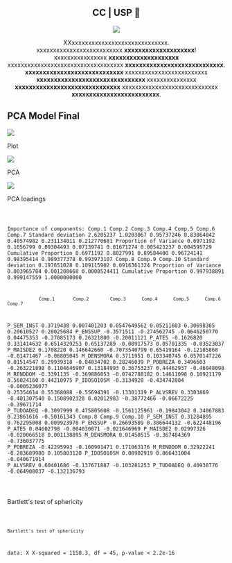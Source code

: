 <span align="center">

##  CC | USP 👋 

</span>

<div align="center">
<img src="https://s.yimg.com/ny/api/res/1.2/hzvlhqZAdj143teoN.iRPw--/YXBwaWQ9aGlnaGxhbmRlcjt3PTEyMDA7aD04MDA-/https://s.yimg.com/os/creatr-uploaded-images/2021-07/c8e666a0-ef35-11eb-bf7f-fa3c275ddb03"/>
</div>


<p align="center">
  XXxxxxxxxxxxxxxxxxxxxxxxxxxxxxx. <br>xxxxxxxxxxxxxxxxxxxxxxxxxx <strong>xxxxxxxxxxxxxxxxxxxx</strong>! <br> xxxxxxxxxxxxxxxx <strong>xxxxxxxxxxxxxxxxxxxx</strong> xxxxxxxxxxxxxxxxxxxxxxxxxxxxxxxxxxx <strong>xxxxxxxxxxxxxxxxxxxxxxxxxxxx</strong>.<br />
<strong>xxxxxxxxxxxxxxxxxxxxxxxxxxxx </strong>xxxxxxxxxxxxxxxxxxxxxxxxx<strong> xxxxxxxxxxxxxxxxxxxxxxxxxxxxxxx </strong>xxxxxxxxxxxxxxx <strong>xxxxxxxxxxxxxxxxxxxxxxxxxxxxxx</strong> xxxxxxxxxxxxxxxxxxxxxxxxxxxxx <strong>xxxxxxxxxxxxxxxxxxxxxxxxx</strong>.
</p>



<h2>PCA Model Final</h2>
<p>  
<div align="left">
<img src="https://user-images.githubusercontent.com/32683908/209817218-d559e10a-b541-490e-bd3b-41514bcb1d8c.png"/>
</div>
</p>
<p>Plot</p>
<p>  
<div align="left">
<img src="https://user-images.githubusercontent.com/32683908/209817223-2455549f-62b3-486b-b717-4021c12f6fb5.png"/>
</div>
</p>
<p>PCA</p>
<p>  
<div align="left">
<img src="https://user-images.githubusercontent.com/32683908/209817220-26f50d33-386b-4d7b-bf62-dd3cd09947c6.png"/>
</div>
</p>
</p>
<p>PCA loadings</p>
<pre><code>

Importance of components:
                          Comp.1    Comp.2     Comp.3     Comp.4     Comp.5      Comp.6      Comp.7
Standard deviation     2.6205237 1.0203067 0.95737246 0.83864042 0.40574982 0.231134011 0.212770681
Proportion of Variance 0.6971192 0.1056799 0.09304493 0.07139741 0.01671274 0.005423237 0.004595729
Cumulative Proportion  0.6971192 0.8027991 0.89584400 0.96724141 0.98395414 0.989377378 0.993973107
                            Comp.8      Comp.9      Comp.10
Standard deviation     0.197651028 0.109115902 0.0916361324
Proportion of Variance 0.003965784 0.001208668 0.0008524411
Cumulative Proportion  0.997938891 0.999147559 1.0000000000

                Comp.1       Comp.2        Comp.3      Comp.4      Comp.5      Comp.6      Comp.7 
P_SEM_INST   0.3719438  0.007401203  0.0547649562  0.05211603  0.30698365  0.20610527  0.20025684
P_ENSSUP    -0.3571511 -0.274562745 -0.0646250770  0.04475353 -0.27085173  0.26321800 -0.20011121
P_ATE5      -0.1626820  0.331414632  0.6514329253  0.65137289 -0.08917573  0.05701335 -0.03523037
P_MAISDE2    0.1708220  0.146642660 -0.7073540799  0.65419164 -0.12185868 -0.01471467 -0.06805045
M_DENSMORA   0.3711951  0.103340745  0.0570147226  0.01514547  0.29939318 -0.04034702  0.28246039
P_POBREZA    0.3496603 -0.263221898  0.1104646907  0.13184993  0.36753237  0.44462937 -0.46048098
M_RENDDOM   -0.3391135 -0.369886053 -0.0742788182  0.14611098  0.10921179  0.56024160  0.44210975
P_IDOSO10SM -0.3134928 -0.434742804 -0.0005236077  0.25354614  0.55368088 -0.55694391 -0.13301319
P_ALVSREV    0.3303869 -0.401307540  0.1508902328  0.02012983 -0.38772466 -0.06672225 -0.39671714
P_TUDOADEQ  -0.3097999  0.475805608 -0.1561125961 -0.19843042  0.34067883  0.23861616 -0.50161343
                 Comp.8       Comp.9      Comp.10
P_SEM_INST   0.31284895  0.762295008  0.009923970
P_ENSSUP    -0.26693589  0.386644132 -0.622448196
P_ATE5       0.04602798 -0.004030071 -0.021646969
P_MAISDE2    0.02997326 -0.020066518  0.001138895
M_DENSMORA   0.01450515 -0.367484369 -0.736037775
P_POBREZA   -0.42295993 -0.160901471  0.171063176
M_RENDDOM    0.32922241 -0.283689980  0.105803120
P_IDOSO10SM  0.08902919  0.066431004 -0.040671914
P_ALVSREV    0.60401686 -0.137671887 -0.103281253
P_TUDOADEQ   0.40938776 -0.064908037 -0.132136793

</code></pre>

<p>Bartlett's test of sphericity</p>
<pre><code>

	Bartlett's test of sphericity

data:  X
X-squared = 1150.3, df = 45, p-value < 2.2e-16


</code></pre>
